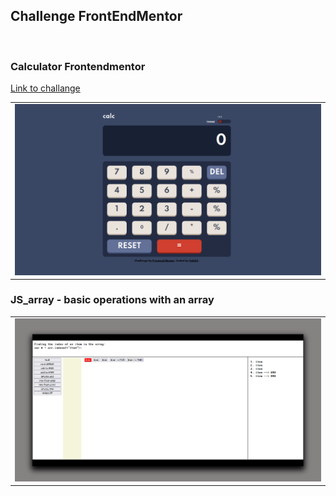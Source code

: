 ## Challenge FrontEndMentor
<br>

### Calculator Frontendmentor
[Link to challange](https://www.frontendmentor.io/challenges/calculator-app-9lteq5N29)

<table>
  <tr>
    <td style ="width: 80%;" ><img src="https://github.com/VoltG3/JS/blob/master/frontendmentor_calculator/desktop.png" alt="img"></td>
  <tr>
 </table>
 
 ### JS_array - basic operations with an array
 <table>
  <tr>
    <td style ="width: 80%;" ><img src="https://github.com/VoltG3/JS/blob/master/JS_array/desktop.png" alt="img"></td>
  <tr>
 </table>
